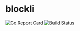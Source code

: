 # blockli

[![Go Report Card](https://goreportcard.com/badge/github.com/magichansi/Blockli)](https://goreportcard.com/report/github.com/magichansi/Blockli)
[![Build Status](https://travis-ci.org/magichansi/blockli.svg?branch=master)](https://travis-ci.org/magichansi/blockli)
